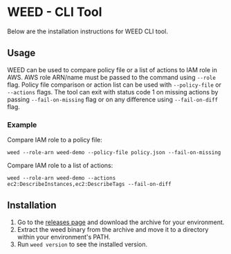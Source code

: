 # WEED - CLI Tool
Below are the installation instructions for WEED CLI tool.

## Usage
WEED can be used to compare policy file or a list of actions to IAM role in AWS.
AWS role ARN/name must be passed to the command using `--role` flag.
Policy file comparison or action list can be used with `--policy-file` or `--actions` flags.
The tool can exit with status code 1 on missing actions by passing `--fail-on-missing` flag or on any difference using `--fail-on-diff` flag.

### Example
Compare IAM role to a policy file:
```shell
weed --role-arn weed-demo --policy-file policy.json --fail-on-missing
```

Compare IAM role to a list of actions:
```shell
weed --role-arn weed-demo --actions ec2:DescribeInstances,ec2:DescribeTags --fail-on-diff
```

## Installation
1. Go to the [releases page](https://github.com/apono-io/weed/releases/latest) and download the archive for your environment.
2. Extract the weed binary from the archive and move it to a directory within your environment's PATH.
3. Run `weed version` to see the installed version.
